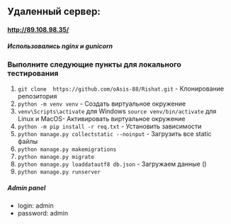 ## **Удаленный сервер:**
#### http://89.108.98.35/
##### Использовались nginx и gunicorn

### Выполните следующие пункты для локального тестирования
1) `git clone  https://github.com/oAsis-88/Rishat.git` - Клонирование репозитория
2) `python -m venv venv` - Создать виртуальное окружение
3) `venv\Scripts\activate` для Windows `source venv/bin/activate` для Linux и MacOS- Активировать виртуальное окружение
4) `python -m pip install -r req.txt` - Установить зависимости
5) `python manage.py collectstatic --noinput` - Загрузить все static файлы
6) `python manage.py makemigrations`
8) `python manage.py migrate`
9) `python manage.py loaddatautf8 db.json` - Загружаем данные ()
10) `python manage.py runserver`

##### Admin panel
* login: admin
* password: admin